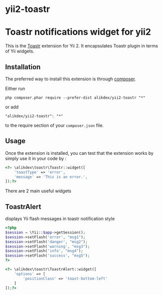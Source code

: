 # yii2-toastr
Toastr notifications widget for yii2
========================
This is the [Toastr](https://github.com/CodeSeven/toastr) extension for Yii 2. It encapsulates Toastr plugin in terms of Yii widgets.

Installation
------------

The preferred way to install this extension is through [composer](http://getcomposer.org/download/).

Either run

```
php composer.phar require --prefer-dist alikdex/yii2-toastr "*"
```

or add

```
"alikdex/yii2-toastr": "*"
```

to the require section of your `composer.json` file.


Usage
-----

Once the extension is installed, you can test that the extension works by simply use it in your code by  :

```php
<?= \alikdex\toastr\Toastr::widget([
    'toastType' => 'error',
    'message' => 'This is an error.',
]);?>
```

There are 2 main useful widgets

ToastrAlert
-----------

displays Yii flash messages in toastr notification style

```php
<?php
$session = \Yii::$app->getSession();
$session->setFlash('error', "msg1");
$session->setFlash('danger', "msg2");
$session->setFlash('warning', "msg3");
$session->setFlash('info', "msg4");
$session->setFlash('success', "msg5");
?>
```
```php
<?= \alikdex\toastr\ToastrAlert::widget([
    'options' => [
        'positionClass' => 'toast-bottom-left'
    ]
]);?>
```
